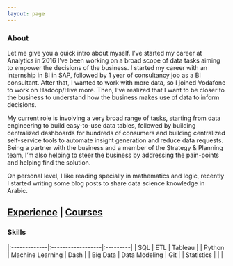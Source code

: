 ```yaml
---
layout: page
---
```


### About
Let me give you a quick intro about myself. I’ve started my career at Analytics in 2016 I’ve been working on a broad scope of data tasks aiming to empower the decisions of the business. I started my career with an internship in BI in SAP, followed by 1 year of consultancy job as a BI consultant. After that, I wanted to work with more data, so I joined Vodafone to work on Hadoop/Hive more. Then, I’ve realized that I want to be closer to the business to understand how the business makes use of data to inform decisions.

My current role is involving a very broad range of tasks, starting from data engineering to build easy-to-use data tables, followed by building centralized dashboards for hundreds of consumers and building centralized self-service tools to automate insight generation and reduce data requests. Being a partner with the business and a member of the Strategy & Planning team, I’m also helping to steer the business by addressing the pain-points and helping find the solution.

On personal level, I like reading specially in mathematics and logic, recently I started writing some blog posts to share data science knowledge in Arabic.


## [Experience](./experience)  |   [Courses](./courses)

### Skills

 |:-------------|:------------------|:---------|
 | SQL          | ETL               | Tableau  |
 | Python       | Machine Learning  | Dash     |
 | Big Data     | Data Modeling     | Git      |
 | Statistics   |                   |          |
